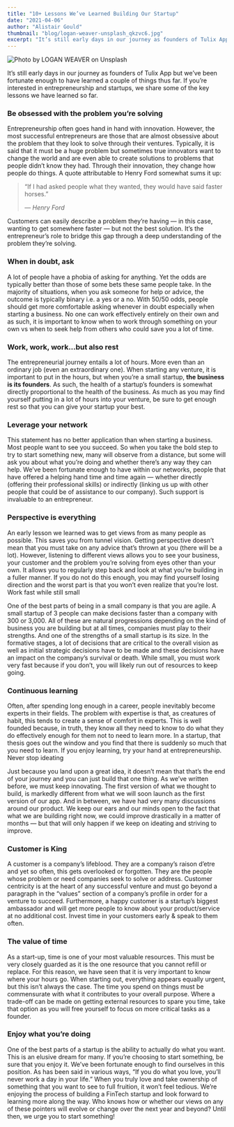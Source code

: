 ```yaml
---
title: "10+ Lessons We’ve Learned Building Our Startup"
date: "2021-04-06"
author: "Alistair Gould"
thumbnail: "blog/logan-weaver-unsplash_qkzvc6.jpg"
excerpt: "It’s still early days in our journey as founders of Tulix App but we’ve been fortunate enough to have learned a couple of things thus far. If you’re interested in entrepreneurship and startups, we share some of the key lessons we have learned so far."
---
```


![Photo by LOGAN WEAVER on Unsplash](https://res.cloudinary.com/avicdesign/image/upload/w_717,h_537,c_fill,g_faces/v1636453990/blog/logan-weaver-unsplash_qkzvc6.jpg)

It’s still early days in our journey as founders of Tulix App but we’ve been fortunate enough to have learned a couple of things thus far. If you’re interested in entrepreneurship and startups, we share some of the key lessons we have learned so far.

### Be obsessed with the problem you’re solving

Entrepreneurship often goes hand in hand with innovation. However, the most successful entrepreneurs are those that are almost obsessive about the problem that they look to solve through their ventures. Typically, it is said that it must be a huge problem but sometimes true innovators want to change the world and are even able to create solutions to problems that people didn’t know they had. Through their innovation, they change how people do things. A quote attributable to Henry Ford somewhat sums it up:

> “If I had asked people what they wanted, they would have said faster horses.”
>
> — <cite>Henry Ford</cite>

Customers can easily describe a problem they’re having — in this case, wanting to get somewhere faster — but not the best solution. It’s the entrepreneur’s role to bridge this gap through a deep understanding of the problem they’re solving.

### When in doubt, ask

A lot of people have a phobia of asking for anything. Yet the odds are typically better than those of some bets these same people take. In the majority of situations, when you ask someone for help or advice, the outcome is typically binary i.e. a yes or a no. With 50/50 odds, people should get more comfortable asking whenever in doubt especially when starting a business. No one can work effectively entirely on their own and as such, it is important to know when to work through something on your own vs when to seek help from others who could save you a lot of time.

### Work, work, work…but also rest

The entrepreneurial journey entails a lot of hours. More even than an ordinary job (even an extraordinary one). When starting any venture, it is important to put in the hours, but when you’re a small startup, **the business is its founders**. As such, the health of a startup’s founders is somewhat directly proportional to the health of the business. As much as you may find yourself putting in a lot of hours into your venture, be sure to get enough rest so that you can give your startup your best.

### Leverage your network

This statement has no better application than when starting a business. Most people want to see you succeed. So when you take the bold step to try to start something new, many will observe from a distance, but some will ask you about what you’re doing and whether there’s any way they can help. We’ve been fortunate enough to have within our networks, people that have offered a helping hand time and time again — whether directly (offering their professional skills) or indirectly (linking us up with other people that could be of assistance to our company). Such support is invaluable to an entrepreneur.

### Perspective is everything

An early lesson we learned was to get views from as many people as possible. This saves you from tunnel vision. Getting perspective doesn’t mean that you must take on any advice that’s thrown at you (there will be a lot). However, listening to different views allows you to see your business, your customer and the problem you’re solving from eyes other than your own. It allows you to regularly step back and look at what you’re building in a fuller manner. If you do not do this enough, you may find yourself losing direction and the worst part is that you won’t even realize that you’re lost.
Work fast while still small

One of the best parts of being in a small company is that you are agile. A small startup of 3 people can make decisions faster than a company with 300 or 3,000. All of these are natural progressions depending on the kind of business you are building but at all times, companies must play to their strengths. And one of the strengths of a small startup is its size. In the formative stages, a lot of decisions that are critical to the overall vision as well as initial strategic decisions have to be made and these decisions have an impact on the company’s survival or death. While small, you must work very fast because if you don’t, you will likely run out of resources to keep going.

### Continuous learning

Often, after spending long enough in a career, people inevitably become experts in their fields. The problem with expertise is that, as creatures of habit, this tends to create a sense of comfort in experts. This is well founded because, in truth, they know all they need to know to do what they do effectively enough for them not to need to learn more. In a startup, that thesis goes out the window and you find that there is suddenly so much that you need to learn. If you enjoy learning, try your hand at entrepreneurship.
Never stop ideating

Just because you land upon a great idea, it doesn’t mean that that’s the end of your journey and you can just build that one thing. As we’ve written before, we must keep innovating. The first version of what we thought to build, is markedly different from what we will soon launch as the first version of our app. And in between, we have had very many discussions around our product. We keep our ears and our minds open to the fact that what we are building right now, we could improve drastically in a matter of months — but that will only happen if we keep on ideating and striving to improve.

### Customer is King

A customer is a company’s lifeblood. They are a company’s raison d’etre and yet so often, this gets overlooked or forgotten. They are the people whose problem or need companies seek to solve or address. Customer centricity is at the heart of any successful venture and must go beyond a paragraph in the “values” section of a company’s profile in order for a venture to succeed. Furthermore, a happy customer is a startup’s biggest ambassador and will get more people to know about your product/service at no additional cost. Invest time in your customers early & speak to them often.

### The value of time

As a start-up, time is one of your most valuable resources. This must be very closely guarded as it is the one resource that you cannot refill or replace. For this reason, we have seen that it is very important to know where your hours go. When starting out, everything appears equally urgent, but this isn’t always the case. The time you spend on things must be commensurate with what it contributes to your overall purpose. Where a trade-off can be made on getting external resources to spare you time, take that option as you will free yourself to focus on more critical tasks as a founder.

### Enjoy what you’re doing

One of the best parts of a startup is the ability to actually do what you want. This is an elusive dream for many. If you’re choosing to start something, be sure that you enjoy it. We’ve been fortunate enough to find ourselves in this position. As has been said in various ways, “If you do what you love, you’ll never work a day in your life.” When you truly love and take ownership of something that you want to see to full fruition, it won’t feel tedious.
We’re enjoying the process of building a FinTech startup and look forward to learning more along the way. Who knows how or whether our views on any of these pointers will evolve or change over the next year and beyond? Until then, we urge you to start something!
